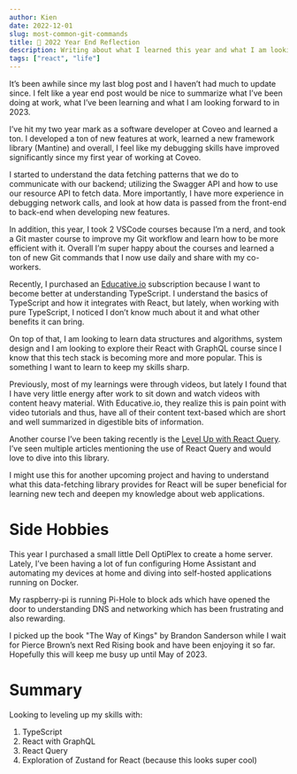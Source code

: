 ```yaml
---
author: Kien
date: 2022-12-01
slug: most-common-git-commands
title: 💯 2022 Year End Reflection
description: Writing about what I learned this year and what I am looking forward to next year.
tags: ["react", "life"]
---
```


It’s been awhile since my last blog post and I haven’t had much to update since. I felt like a year end post would be nice to summarize what I’ve been doing at work, what I’ve been learning and what I am looking forward to in 2023.

I’ve hit my two year mark as a software developer at Coveo and learned a ton. I developed a ton of new features at work, learned a new framework library (Mantine) and overall, I feel like my debugging skills have improved significantly since my first year of working at Coveo.

I started to understand the data fetching patterns that we do to communicate with our backend; utilizing the Swagger API and how to use our resource API to fetch data. More importantly, I have more experience in debugging network calls, and look at how data is passed from the front-end to back-end when developing new features.

In addition, this year, I took 2 VSCode courses because I’m a nerd, and took a Git master course to improve my Git workflow and learn how to be more efficient with it. Overall I’m super happy about the courses and learned a ton of new Git commands that I now use daily and share with my co-workers.

Recently, I purchased an <a href="https://www.educative.io/learn" target="_blank">Educative.io</a> subscription because I want to become better at understanding TypeScript. I understand the basics of TypeScript and how it integrates with React, but lately, when working with pure TypeScript, I noticed I don’t know much about it and what other benefits it can bring.

On top of that, I am looking to learn data structures and algorithms, system design and I am looking to explore their React with GraphQL course since I know that this tech stack is becoming more and more popular. This is something I want to learn to keep my skills sharp.

Previously, most of my learnings were through videos, but lately I found that I have very little energy after work to sit down and watch videos with content heavy material. With Educative.io, they realize this is pain point with video tutorials and thus, have all of their content text-based which are short and well summarized in digestible bits of information.

Another course I’ve been taking recently is the <a href="https://ui.dev/react-query" target="_blank">Level Up with React Query</a>. I’ve seen multiple articles mentioning the use of React Query and would love to dive into this library.

I might use this for another upcoming project and having to understand what this data-fetching library provides for React will be super beneficial for learning new tech and deepen my knowledge about web applications.

# Side Hobbies

This year I purchased a small little Dell OptiPlex to create a home server. Lately, I’ve been having a lot of fun configuring Home Assistant and automating my devices at home and diving into self-hosted applications running on Docker.

My raspberry-pi is running Pi-Hole to block ads which have opened the door to understanding DNS and networking which has been frustrating and also rewarding.

I picked up the book "The Way of Kings" by Brandon Sanderson while I wait for Pierce Brown’s next Red Rising book and have been enjoying it so far. Hopefully this will keep me busy up until May of 2023.

# Summary

Looking to leveling up my skills with:

1. TypeScript
2. React with GraphQL
3. React Query
4. Exploration of Zustand for React (because this looks super cool)
